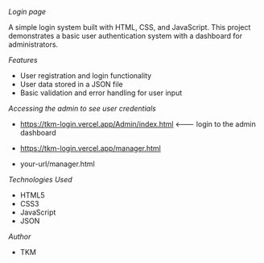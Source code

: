 *Login page*

A simple login system built with HTML, CSS, and JavaScript. This project demonstrates a basic user authentication system with a dashboard for administrators.

*Features*

- User registration and login functionality
- User data stored in a JSON file
- Basic validation and error handling for user input

*Accessing the admin to see user credentials*
 
- https://tkm-login.vercel.app/Admin/index.html <---  login to the admin dashboard 

- https://tkm-login.vercel.app/manager.html
  
- your-url/manager.html

*Technologies Used*

- HTML5
- CSS3
- JavaScript
- JSON

*Author*

- TKM
